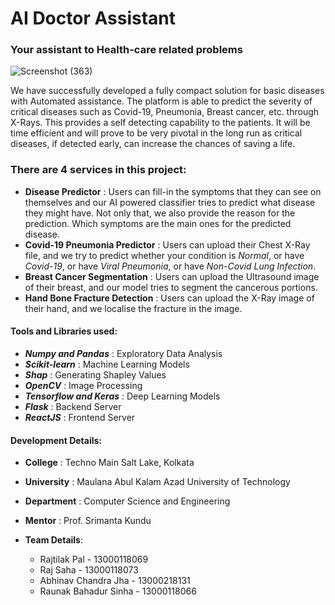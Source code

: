 # AI Doctor Assistant
### Your assistant to Health-care related problems 

![Screenshot (363)](https://user-images.githubusercontent.com/53657825/171113357-b6ccf216-f9a3-465c-a775-5b0782bb87c1.png)

We have successfully developed a fully compact solution for basic diseases with Automated assistance. The platform is able to predict the severity of critical diseases such as Covid-19, Pneumonia, Breast cancer, etc. through X-Rays. This provides a self detecting capability to the patients. It will be time efficient and will prove to be very pivotal in the long run as critical diseases, if detected early, can increase the chances of saving a life.

### There are 4 services in this project:

- **Disease Predictor** : Users can fill-in the symptoms that they can see on themselves and our AI powered classifier tries to predict what disease they might have. Not only that, we also provide the reason for the prediction. Which symptoms are the main ones for the predicted disease.
- **Covid-19 Pneumonia Predictor** : Users can upload their Chest X-Ray file, and we try to predict whether your condition is _Normal_, or have _Covid-19_, or have _Viral Pneumonia_, or have _Non-Covid Lung Infection_.
- **Breast Cancer Segmentation** : Users can upload the Ultrasound image of their breast, and our model tries to segment the cancerous portions.
- **Hand Bone Fracture Detection** : Users can upload the X-Ray image of their hand, and we localise the fracture in the image.

#### Tools and Libraries used:

- **_Numpy and Pandas_** : Exploratory Data Analysis
- **_Scikit-learn_** : Machine Learning Models
- **_Shap_** : Generating Shapley Values
- **_OpenCV_** : Image Processing
- **_Tensorflow and Keras_** : Deep Learning Models
- **_Flask_** : Backend Server
- **_ReactJS_** : Frontend Server

#### Development Details:

- **College** : Techno Main Salt Lake, Kolkata
- **University** : Maulana Abul Kalam Azad University of Technology
- **Department** : Computer Science and Engineering
- **Mentor** : Prof. Srimanta Kundu
- **Team Details**:
  
  - Rajtilak Pal - 13000118069
  - Raj Saha - 13000118073
  - Abhinav Chandra Jha - 13000218131
  - Raunak Bahadur Sinha - 13000118066
